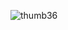 ![thumb36](https://github.com/abdulhaseeb456/responsive-navbar-html-css-js-11-february/assets/99570180/75ff1da1-a934-4d4e-af57-01d6f6b1dfe4)
